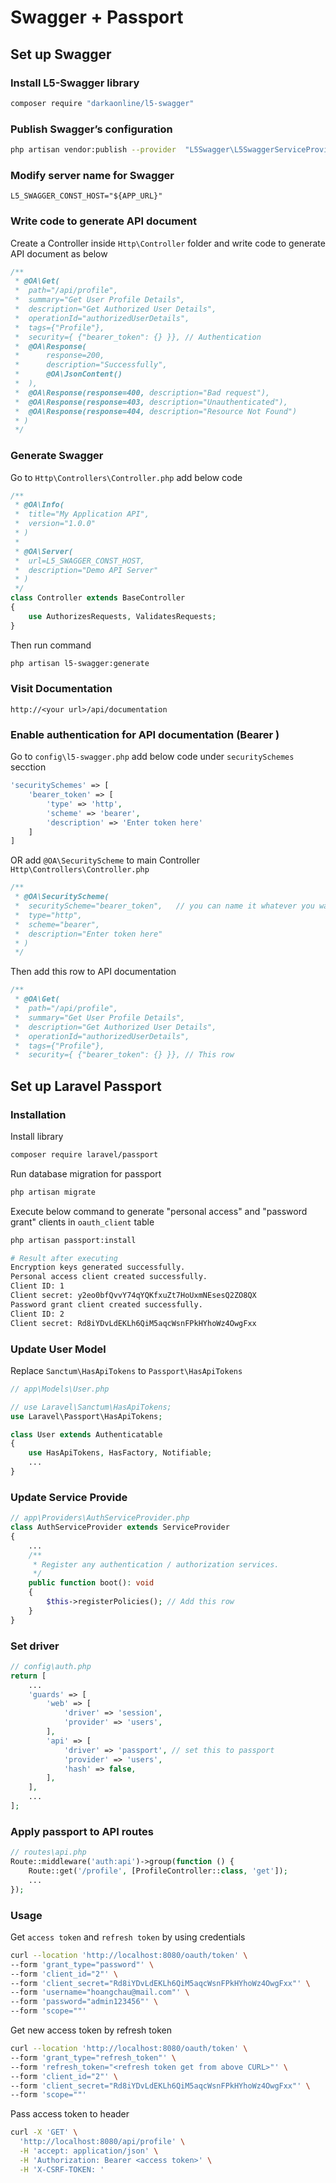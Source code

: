 # Swagger + Passport

## Set up Swagger

### Install L5-Swagger library
```sh
composer require "darkaonline/l5-swagger"
```

### Publish Swagger’s configuration
```sh
php artisan vendor:publish --provider  "L5Swagger\L5SwaggerServiceProvider"
```

### Modify server name for Swagger
```
L5_SWAGGER_CONST_HOST="${APP_URL}"
```

### Write code to generate API document
Create a Controller inside `Http\Controller` folder and write code to generate API document as below

```php
/**
 * @OA\Get(
 *  path="/api/profile",
 *  summary="Get User Profile Details",
 *  description="Get Authorized User Details",
 *  operationId="authorizedUserDetails",
 *  tags={"Profile"},
 *  security={ {"bearer_token": {} }}, // Authentication
 *  @OA\Response(
 *      response=200,
 *      description="Successfully",
 *      @OA\JsonContent()
 *  ),
 *  @OA\Response(response=400, description="Bad request"),
 *  @OA\Response(response=403, description="Unauthenticated"),
 *  @OA\Response(response=404, description="Resource Not Found")
 * )
 */
```

### Generate Swagger
Go to `Http\Controllers\Controller.php` add below code
```php
/**
 * @OA\Info(
 *  title="My Application API",
 *  version="1.0.0"
 * )
 * 
 * @OA\Server(
 *  url=L5_SWAGGER_CONST_HOST,
 *  description="Demo API Server"
 * )
 */
class Controller extends BaseController
{
    use AuthorizesRequests, ValidatesRequests;
}
```

Then run command
```sh
php artisan l5-swagger:generate
```

### Visit Documentation
```
http://<your url>/api/documentation
```

### Enable authentication for API documentation (Bearer <token>)
Go to `config\l5-swagger.php` add below code under `securitySchemes` secction
```php
'securitySchemes' => [
    'bearer_token' => [
        'type' => 'http',
        'scheme' => 'bearer',
        'description' => 'Enter token here'
    ]
]
```
OR add `@OA\SecurityScheme` to main Controller `Http\Controllers\Controller.php`
```php
/**
 * @OA\SecurityScheme(
 *  securityScheme="bearer_token",   // you can name it whatever you want, but not forget to use the same in your request
 *  type="http",
 *  scheme="bearer",
 *  description="Enter token here"
 * )
 */
```
Then add this row to API documentation
```php
/**
 * @OA\Get(
 *  path="/api/profile",
 *  summary="Get User Profile Details",
 *  description="Get Authorized User Details",
 *  operationId="authorizedUserDetails",
 *  tags={"Profile"},
 *  security={ {"bearer_token": {} }}, // This row
```

## Set up Laravel Passport 

### Installation
Install library
```sh
composer require laravel/passport
```

Run database migration for passport
```sh
php artisan migrate
```

Execute below command to generate "personal access" and "password grant" clients in `oauth_client` table
```sh
php artisan passport:install

# Result after executing
Encryption keys generated successfully.
Personal access client created successfully.
Client ID: 1
Client secret: y2eo0bfQvvY74qYQKfxuZt7HoUxmNEsesQ2ZO8QX
Password grant client created successfully.
Client ID: 2
Client secret: Rd8iYDvLdEKLh6QiM5aqcWsnFPkHYhoWz4OwgFxx
```

### Update User Model
Replace `Sanctum\HasApiTokens` to `Passport\HasApiTokens`

```php
// app\Models\User.php

// use Laravel\Sanctum\HasApiTokens;
use Laravel\Passport\HasApiTokens;

class User extends Authenticatable
{
    use HasApiTokens, HasFactory, Notifiable;
    ...
}
```
### Update Service Provide
```php
// app\Providers\AuthServiceProvider.php
class AuthServiceProvider extends ServiceProvider
{
    ...
    /**
     * Register any authentication / authorization services.
     */
    public function boot(): void
    {
        $this->registerPolicies(); // Add this row
    }
}
```

### Set driver
```php
// config\auth.php
return [
    ...
    'guards' => [
        'web' => [
            'driver' => 'session',
            'provider' => 'users',
        ],
        'api' => [
            'driver' => 'passport', // set this to passport
            'provider' => 'users',
            'hash' => false,
        ],
    ],
    ...
];
```

### Apply passport to API routes
```php 
// routes\api.php
Route::middleware('auth:api')->group(function () {
    Route::get('/profile', [ProfileController::class, 'get']);
    ...
});
```

### Usage
Get `access token` and `refresh token` by using credentials
```sh
curl --location 'http://localhost:8080/oauth/token' \
--form 'grant_type="password"' \
--form 'client_id="2"' \
--form 'client_secret="Rd8iYDvLdEKLh6QiM5aqcWsnFPkHYhoWz4OwgFxx"' \
--form 'username="hoangchau@mail.com"' \
--form 'password="admin123456"' \
--form 'scope=""'
```

Get new access token by refresh token
```sh
curl --location 'http://localhost:8080/oauth/token' \
--form 'grant_type="refresh_token"' \
--form 'refresh_token="<refresh token get from above CURL>"' \
--form 'client_id="2"' \
--form 'client_secret="Rd8iYDvLdEKLh6QiM5aqcWsnFPkHYhoWz4OwgFxx"' \
--form 'scope=""'
```

Pass access token to header
```sh
curl -X 'GET' \
  'http://localhost:8080/api/profile' \
  -H 'accept: application/json' \
  -H 'Authorization: Bearer <access token>' \
  -H 'X-CSRF-TOKEN: '
```
